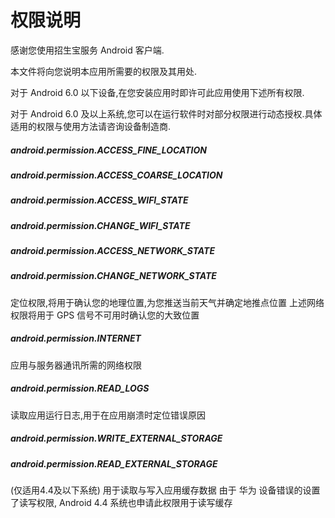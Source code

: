 # 权限说明

感谢您使用招生宝服务 Android 客户端.



本文件将向您说明本应用所需要的权限及其用处.

对于 Android 6.0 以下设备,在您安装应用时即许可此应用使用下述所有权限.

对于 Android 6.0 及以上系统,您可以在运行软件时对部分权限进行动态授权.具体适用的权限与使用方法请咨询设备制造商.



##### android.permission.ACCESS_FINE_LOCATION
##### android.permission.ACCESS_COARSE_LOCATION
##### android.permission.ACCESS_WIFI_STATE
##### android.permission.CHANGE_WIFI_STATE
##### android.permission.ACCESS_NETWORK_STATE
##### android.permission.CHANGE_NETWORK_STATE
定位权限,将用于确认您的地理位置,为您推送当前天气并确定地推点位置
上述网络权限将用于 GPS 信号不可用时确认您的大致位置



##### android.permission.INTERNET
应用与服务器通讯所需的网络权限



##### android.permission.READ_LOGS
读取应用运行日志,用于在应用崩溃时定位错误原因



##### android.permission.WRITE_EXTERNAL_STORAGE
##### android.permission.READ_EXTERNAL_STORAGE
(仅适用4.4及以下系统)
用于读取与写入应用缓存数据
由于 华为 设备错误的设置了读写权限, Android 4.4 系统也申请此权限用于读写缓存
